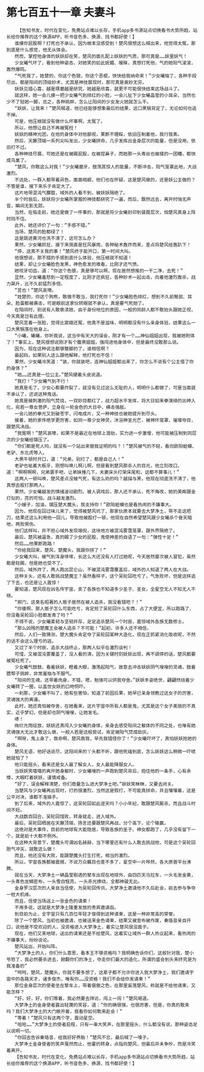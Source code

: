 # 第七百五十一章 夫妻斗
        【告知书友，时代在变化，免费站点难以长存，手机app多书源站点切换看书大势所趋，站长给你推荐的这个换源APP，听书音色多、换源、找书都好使！】
       谁摸你屁股啊？打死也不承认，因为根本没感受到！楚风很想这么喊出来，他觉得太冤，那到底是什么感觉，他无从体会。
       然而，掌控他身体的妖妖却在笑，楚风的面孔配上妖妖的气质，那可真是……妖里妖气！
       少女曦气坏了，看到他种姿态，对她笑的如此妩媚、暧昧，真想打死他，气的她阳气滚滚，轰然爆鸣。
       “气死我了，姓楚的，你这个色狼，你这个恶棍，快快给我纳命来！”少女曦恼了，各种手段尽出，都是阳间的顶级妙术，尤其是神技展现时，那可真是奥妙无穷。
       妖妖见猎心喜，越是琢磨越是研究，她越是欣喜，就更不可能很快结束这场战斗了。
       就这样，她一会儿摸一把少女曦气到绯红的小脸，一会儿扯下少女曦晶莹的小耳朵，当然也少不了轻她一脚，总之，各种挑衅，怎么让阳间的少女发火她就怎么干。
       “妖妖，让我来！”楚风喊道，他已经能够想象最后的结果，这口黑锅背定了，无论如何也逃不掉。
       可是，他压根就没有做什么坏事啊，太冤了。
       所以，他想让自己不再被冤枉！
       妖妖的精神光团，在他的身体中对他鄙视，果断不理睬，依旧压制着他，我行我素。
       然后，天藤顶端一系列尖叫发出，少女曦拼命，几乎发挥出金身层次的能量，但是没用，依旧打不过。
       各种神技尽展，可她还是在被踢屁股，在被捏鼻子，而她那一头青丝也被揉的一团糟，都快成鸟巢了。
       “楚风，你敢这么对我！”少女曦磨牙，鼓荡其惊人的能量，不断冲击，阳气笼罩此地，大战激烈。
       不远处，一群人都带着异色，面面相觑，他们也在怀疑，这是楚风做的，还是妖公主做的？不管是谁，接下来乐子肯定大了。
       这片地带混沌气朦胧，域外的人看不到，被妖妖隔绝了。
       半个时辰后，妖妖将少女曦所掌握的神技都研究了一遍，而后，飘然远去，离开时悄无声音，瞬间无影无踪。
       当然，在临走前，她还是做了一件事的，那就是将少女曦封印到餐霞层次，怕楚风真身上阵时挡不住。
       此外，她还评价了一句：“手感不错。”
       当场，楚风的脸都绿了！
       这是跳进黄河也洗不清了，这可怎么办？
       果然，少女曦抓狂，接下来简直是狂风暴雨，各种秘术轰炸而来，差点将楚风给轰趴下！
       “停，这真不关我的事！”楚风终于能开口，第一时间大叫。
       他很想说，那不错的手感到底什么体验，他压根就不知道！
       结果，却让少女曦脸色发黑，神色愈发的难看，比刚才还气愤。
       她咬牙切齿，道：“你这个色狼，真是够可以啊，现在居然想推的一干二净，去死！”
       显然，少女曦羞怒到一定程度了，比刚才还疯狂，各种妙术一起出击，向着他激烈轰杀，战力飙升，比不久前猛烈多倍。
       “苦也！”楚风哀嚎。
       “姓楚的，你这个狗熊，敢做不敢当，我打死你！”少女曦脸色绯红，想到不久前臀部、耳朵、脸蛋都被袭击，可是眼前这家伙转眼就不承认，真是要气死她了。
       在阳间时，别说有人敢亵渎她，由于身份地位的原因，一般的同龄人都不敢抬头跟她正视，今天真是岂有此理。
       楚风苦着一张脸，觉得比窦娥还冤，他真不是滋味，明明都没有什么亲身体验，结果这么一口大黑锅落在他身上。
       “小曦，曦曦，你听我说，这当中有天大的误会，刚才有一个……神仙姐姐出现，我被她附体了！”事实上，楚风很想说刚才有个腹黑姐姐，强闯进他身体中，但是最终没敢那么说。
       因为，现在这种说法都够蹩脚的了，谁相信啊？
       最起码，如果别人这么跟他解释，他打死也不信！
       果然，少女曦冷笑道：“装，你就装吧，连神仙姐姐都出来了，你怎么不说有个公主借了你的身体？”
       “她……还真是一位公主。”楚风硬着头皮说道。
       “我打！”少女曦气到不行！
       她真是毛了，少女心都要炸裂了，就没有见过这么无耻的人，明明什么都做了，可是当面就不承认了，还说这种鬼话。
       她真是被刺激的阳气焚烧，一双妙目都红了，战力超水平发挥，将大日如来拳演绎的出神入化，宛若一尊女菩萨，立身在一轮金色的大日中，横击强敌。
       一会儿她的拳光又划破苍宇，闪电成片，又一种神技也被她提升到尽头。
       接着，她的家传绝学更厉害，如同一尊少女神灵，沐浴神圣光芒，被神环笼罩，璀璨夺目，跟楚风决战。
       “我冤啊！”楚风哀嚎，如果不是最近在地球上渡劫，实力进一步激增，他可能被压制到同层次的少女曦给镇压了。
       “你们都是死人吗，就没有一个站出来替我证明的吗？！”楚风被气的不轻，看向欧阳蛤蟆、老驴、东北虎等人。
       大黑牛顿时开口，道：“兄弟，别打了，都是自己人！”
       老驴也呲着大板牙，刚想叫唤儿啊儿啊，但是看到楚风那杀人的目光，他立刻改口，道：“啊啊啊啊，兄弟罢手吧，让弟妹捶几下，夫妻床头打架床尾和，这都不算事儿！”
       这两人一顿叫唤，楚风差点没被气死，有这么劝的吗？越描与黑，他现在彻底洗不清了，他真想去殴打那两人。
       果然，少女曦越发的情绪波动剧烈，被人调戏后，那人还不承认，死不悔改，她的美眸跟金灯似的，亮的可怕，战斗越发激烈。
       “小嫂子，加油，镇压楚大魔头，我支持你！”欧阳蛤蟆也是看热闹的不嫌事大。
       因为，他现在回过味儿来了，觉得被楚风坑了，那家伙原本就要去大梦净土，带不走这把刀，结果还这么利用他一回儿，导致他被殴打一顿，他现在自然希望楚风跟少女曦杀个昏天暗地，两败俱伤。
       他们这样叫，并不担心域外发现端倪，这块地方被混沌雾霭笼罩，跟外界隔绝了。
       最后，楚风被逼急，真的踢了少女的屁股，鬼使神差的自语了一句：“弹性十足！”
       然后……他果断跑路！
       “你给我回来，楚风，楚魔头，我跟你拼了！”
       少女曦大叫，被气到浑身哆嗦，长这么大还没有人打过她呢，今天居然屡次被人冒犯，虽然都是轻踢，但是她也受不了。
       然后，域外炸了，两人跑出昆仑山，不被混沌雾霭覆盖后，域外的人知道了两人在大战。
       这种关头，还有人敢挑战楚魔王？虽然看样子，这个吴轮回吃亏了，气急败坏，但是这样追了下去，也还是让人震惊！
       要知道，楚风现在凶名传宇宙，卖了各族也不知道多少圣子、圣女，全星空无人不知无人不晓。
       “邪门，这臭名昭著的人贩子居然在被人追杀，我没看错吧？！”
       “你傻啊，那人贩子怎么可能吃亏，肯定抢了吴轮回什么东西，占了大便宜，所以跑路了，你没看吴轮回小脸都发青了吗？”
       不得不说，少女曦柔韧与坚韧并存，足足追杀楚风一个时辰，震惊域外各族无数修士。
       “那么凶残的楚魔王会被人追杀？不可能！”起初，许多人还不相信。
       然后，人们一致猜测，楚大魔头肯定夺了吴轮回某种大造化，现在正抓紧消化吸收呢，不然的话不会这么理亏的逃。
       又过了半个时辰，追杀大战终止，那两人似乎在激烈谈判！
       可惜，又被混沌雾覆盖了，没人看的清，因为关键时刻妖妖出现，再不调停的话，楚风都要被冤枉死了。
       少女曦气鼓鼓，看着妖妖，瞪着大眼，激荡起阳气，故意去冲击妖妖阴气嗖嗖的灵魂，鼓着腮帮子挑衅，非常羞恼与不服气。
       “阳间的生魂，还带着肉身，不错，嗯，勉强可以供我夺舍。”妖妖丰姿绝世，翩翩然绕着少女曦转了一圈，以盖世女妖的口吻恫吓。
       一刹那，少女曦不叫了，她有些害怕，知道了前因后果，她早已亲身领教过这女子的厉害，灵魂强大的离谱。
       此时，她还真怕被夺舍，在她看来，这片宇宙中所有人都是鬼，尤其是这个女子美丽的不真实，近乎梦幻，但是却也阴气嗖嗖，让她发毛。
       哧！
       绚烂光雨绽放，妖妖还真闯入少女曦的身体，亲身去感受阳间之躯体的不同之处，也唯有她灵魂强大无比才敢这么做，一般人若是这般尝试，肯定被阳气焚成劫灰。
       “啊呀，鬼上身了，救命啊，楚风救我，早先我错怪你了！”少女曦吓坏了，真怕妖妖抢她的身体。
       楚风无语，他好话说尽，这阳间来的丫头都不听，跟他死磕到底，怎么妖妖这么稍微一吓唬她就怕了？
       他只能摇头，看来还是女人最了解女人，女人最能降服女人。
       当妖妖笑嘻嘻的离开她身躯时，少女曦嗖的一声跑到楚风背后，抱住他的一条手，心有余悸，大眼盯着妖妖，谨慎戒备。
       “好了，误会解释清楚，你们商量怎么进大梦净土吧。”妖妖笑眯眯，又要去闭关。
       当楚风与少女曦再出现时，打的很激烈，当然这是假打，不可能真拼命，并且嚷嚷着，这是公平对决，谁都不准插手。
       到了后来，域外的人震惊了，这吴轮回如此逆天吗？小小年纪，敢跟楚风厮杀，而且战斗时间不短。
       大战数百回合，吴轮回惜败，转身就走，进入域外。
       最后，吴轮回栖居在天藤顶端，扬言还要跟楚风再战，分个高下，论个输赢。
       这绝对是大事件，目前的地球有大能隐居，导致各族的圣子、神女都跑了，几乎没有留下一个，就是前十大都不例外。
       在这种大背景下，楚魔头可谓凶名赫赫，当下哪里还有什么人敢去挑战他，可是这个吴轮回胆气冲天，就敢这么做！
       而且，他还没有大败，能跟楚魔头打生打死，相当的激烈。
       所以，宇宙各族都被震撼，不说万众瞩目也差不多了，星空中一片哗然，各大原兽平台沸腾。
       就在当天，大梦净土一辆晶莹剔透的辇车出现在地球外，由四匹天马拉车，一头毛发金黄，一头青色龙鳞密布，一头雪白锃亮，一头赤光缭绕，全都神骏无比。
       金身罗汉层次的人亲自当信使，为吴轮回传讯，大梦净土邀请他不久后赴会，前去参与争夺一桩大机缘。
       而且，信使当场送上一张金色的请柬！
       不用多说，这就是大梦净土隆重发放的贵宾邀请函。
       到目前为止，全宇宙只有几百位年轻才俊得到这种请柬，这是一种非常高的荣誉。
       除了一个楚风，当初也被邀请，也被送来金色请柬，结果又被宣布被作废，秦珞音亲自开口，说他是不受欢迎的人，没资格进入大梦净土，着实让楚风很没面子。
       现在，他们又来地球，送出的请柬还是不给楚风，这着实让域外一群人热议起来，看热闹的不嫌事大，纷纷谈论。
       楚风站出，开始叫阵。
       “大梦净土的人，你们什么意思，看本王不够资格吗？我明确告诉你们，这般针对我，楚小爷怒了，我必然要杀进去，掀翻你们的净土，夺走你们最大的造化，所谓的盛会到头来终究是为我准备的”
       “呵呵，楚风，楚魔头，你就不要多想了，这辈子都不允许你进入我大梦净土，我们邀请宇宙中的各路天才，诸多俊杰，唯有你……没资格！我们不会给你发请柬！”
       那位金身层次的使者坐在辇车上，带着倨傲之色，在那里奚落楚风，称就是不给他请柬，又能怎样？
       “好，好，好，你们等着，我必然要去拜访，闯上一闯！”楚风喝道。
       大梦净土的金身使者露出轻蔑的笑容，道：“你的确很强，也很厉害，但是，你真的敢来吗？我们大梦净土的大门敞开着，我看你如何敢来赴会！”
       “等着！”楚风只有这两个字，震动星空。
       “哈哈……”大梦净土的使者启程，只有一串大笑声，在那里摇头，什么都没有说，那种姿态足以说明一切。
       “你回去告诉秦珞音，给我好好养胎！”楚风不忿，最后喊了一嗓子。
       大梦净土金身使者的笑声戛然而止，他霍的转身，点指向楚风，但最后并未争吵，而是冷笑着离开。
       【告知书友，时代在变化，免费站点难以长存，手机app多书源站点切换看书大势所趋，站长给你推荐的这个换源APP，听书音色多、换源、找书都好使！】